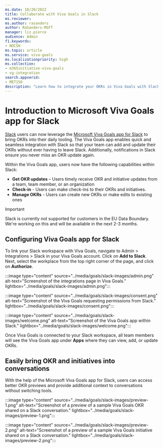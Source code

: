 ```yaml
---
ms.date: 10/20/2022
title: Collaborate with Viva Goals in Slack 
ms.reviewer: 
ms.author: rasanders
author: RaSanders-MSFT
manager: liz.pierce
audience: Admin
f1.keywords:
- NOCSH
ms.topic: article
ms.service: viva-goals
ms.localizationpriority: high
ms.collection:  
- m365initiative-viva-goals  
- vg-integration
search.appverid:
- MET150
description: "Learn how to integrate your OKRs in Viva Goals with Slack"
---
```


# Introduction to Microsoft Viva Goals app for Slack 

[Slack](https://slack.com/) users can now leverage the [Microsoft Viva Goals app for Slack](https://goals.microsoft.com/slack_bot/install) to bring OKRs into their daily tooling. The Viva Goals app enables quick and seamless integration with Slack so that your team can add and update their OKRs without ever having to leave Slack. Additionally, notifications in Slack ensure you never miss an OKR update again. 

Within the Viva Goals app, users now have the following capabilities within Slack: 

- **Get OKR updates** – Users timely receive OKR and initiative updates from a team, team member, or an organization
- **Check-in** - Users can make check-ins to their OKRs and initiatives.
- **Manage OKRs** - Users can create new OKRs or make edits to existing ones

> [!IMPORTANT]
> Slack is currently not supported for customers in the EU Data Boundary. We're working on this and will be available in the next 2-3 months.

## Configuring Viva Goals app for Slack 

To link your Slack workspace with Viva Goals, navigate to Admin > Integrations > Slack in your Viva Goals account. Click on **Add to Slack**. Next, select the workplace from the top right corner of the page, and click on **Authorize**. 

 :::image type="content" source="../media/goals/slack-images/admin.png" alt-text="Screenshot of the integrations page in Viva Goals." lightbox="../media/goals/slack-images/admin.png":::

 :::image type="content" source="../media/goals/slack-images/consent.png" alt-text="Screenshot of the Viva Goals requesting permissions from Slack." lightbox="../media/goals/slack-images/consent.png":::

 :::image type="content" source="../media/goals/slack-images/welcome.png" alt-text="Screenshot of the Viva Goals app within Slack." lightbox="../media/goals/slack-images/welcome.png":::

Once Viva Goals is connected to your Slack workspace, all team members will see the Viva Goals app under **Apps** where they can view, add, or update OKRs. 

## Easily bring OKR and initiatives into conversations 

With the help of the Microsoft Viva Goals app for Slack, users can access better OKR previews and provide additional context to conversations without switching tools. 

:::image type="content" source="../media/goals/slack-images/preview-1.png" alt-text="Screenshot of a preview of a sample Viva Goals OKR shared on a Slack conversation." lightbox="../media/goals/slack-images/preview-1.png":::

:::image type="content" source="../media/goals/slack-images/preview-2.png" alt-text="Screenshot of a preview of a sample Viva Goals initiative shared on a Slack conversation." lightbox="../media/goals/slack-images/preview-2.png":::


